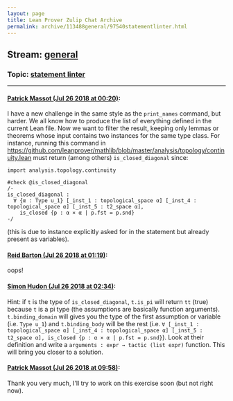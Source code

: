 ```yaml
---
layout: page
title: Lean Prover Zulip Chat Archive 
permalink: archive/113488general/97540statementlinter.html
---
```


## Stream: [general](index.html)
### Topic: [statement linter](97540statementlinter.html)

---

#### [Patrick Massot (Jul 26 2018 at 00:20)](https://leanprover.zulipchat.com/#narrow/stream/113488-general/topic/statement%20linter/near/130305793):
I have a new challenge in the same style as the `print_names` command, but harder. We all know how to produce the list of everything defined in the current Lean file. Now we want to filter the result, keeping only lemmas or theorems whose input contains two instances for the same type class. For instance, running this command in https://github.com/leanprover/mathlib/blob/master/analysis/topology/continuity.lean must return (among others) `is_closed_diagonal` since:
```lean
import analysis.topology.continuity

#check @is_closed_diagonal
/-
is_closed_diagonal :
  ∀ {α : Type u_1} [_inst_1 : topological_space α] [_inst_4 : topological_space α] [_inst_5 : t2_space α],
    is_closed {p : α × α | p.fst = p.snd}
-/
```
(this is due to instance explicitly asked for in the statement but already present as variables).

#### [Reid Barton (Jul 26 2018 at 01:19)](https://leanprover.zulipchat.com/#narrow/stream/113488-general/topic/statement%20linter/near/130308512):
oops!

#### [Simon Hudon (Jul 26 2018 at 02:34)](https://leanprover.zulipchat.com/#narrow/stream/113488-general/topic/statement%20linter/near/130312325):
Hint: if `t` is the type of `is_closed_diagonal`, `t.is_pi` will return `tt` (true) because `t` is a pi type (the assumptions are basically function arguments). `t.binding_domain` will gives you the type of the first assumption or variable  (i.e. `Type u_1`) and `t.binding_body` will be the rest (i.e. `∀ [_inst_1 : topological_space α] [_inst_4 : topological_space α] [_inst_5 : t2_space α], is_closed {p : α × α | p.fst = p.snd}`). Look at their definition and write a `arguments : expr → tactic (list expr)` function. This will bring you closer to a solution.

#### [Patrick Massot (Jul 26 2018 at 09:58)](https://leanprover.zulipchat.com/#narrow/stream/113488-general/topic/statement%20linter/near/130328113):
Thank you very much, I'll try to work on this exercise soon (but not right now).

